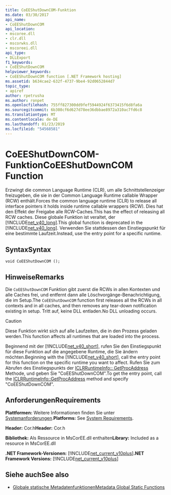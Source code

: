 ```yaml
---
title: CoEEShutDownCOM-Funktion
ms.date: 03/30/2017
api_name:
- CoEEShutDownCOM
api_location:
- mscoree.dll
- clr.dll
- mscorwks.dll
- mscoreei.dll
api_type:
- DLLExport
f1_keywords:
- CoEEShutDownCOM
helpviewer_keywords:
- CoEEShutDownCOM function [.NET Framework hosting]
ms.assetid: b634cae2-632f-4737-9be4-92d0652844d7
topic_type:
- apiref
author: rpetrusha
ms.author: ronpet
ms.openlocfilehash: 755ff827300dd9fef5944924f6373415f6d8fa6a
ms.sourcegitcommit: 6b308cf6d627d78ee36dbbae8972a310ac7fd6c8
ms.translationtype: MT
ms.contentlocale: de-DE
ms.lasthandoff: 01/23/2019
ms.locfileid: "54568581"
---
```

# <a name="coeeshutdowncom-function"></a><span data-ttu-id="a989f-102">CoEEShutDownCOM-Funktion</span><span class="sxs-lookup"><span data-stu-id="a989f-102">CoEEShutDownCOM Function</span></span>
<span data-ttu-id="a989f-103">Erzwingt die common Language Runtime (CLR), um alle Schnittstellenzeiger freizugeben, die sie in der Common Language Runtime callable Wrapper (RCW) enthält.</span><span class="sxs-lookup"><span data-stu-id="a989f-103">Forces the common language runtime (CLR) to release all interface pointers it holds inside runtime callable wrappers (RCW).</span></span> <span data-ttu-id="a989f-104">Dies hat den Effekt der Freigabe alle RCW-Caches.</span><span class="sxs-lookup"><span data-stu-id="a989f-104">This has the effect of releasing all RCW caches.</span></span> <span data-ttu-id="a989f-105">Diese globale Funktion ist veraltet, der [!INCLUDE[net_v40_long](../../../../includes/net-v40-long-md.md)].</span><span class="sxs-lookup"><span data-stu-id="a989f-105">This global function is deprecated in the [!INCLUDE[net_v40_long](../../../../includes/net-v40-long-md.md)].</span></span> <span data-ttu-id="a989f-106">Verwenden Sie stattdessen den Einstiegspunkt für eine bestimmte Laufzeit.</span><span class="sxs-lookup"><span data-stu-id="a989f-106">Instead, use the entry point for a specific runtime.</span></span>  
  
## <a name="syntax"></a><span data-ttu-id="a989f-107">Syntax</span><span class="sxs-lookup"><span data-stu-id="a989f-107">Syntax</span></span>  
  
```  
void CoEEShutDownCOM ();  
```  
  
## <a name="remarks"></a><span data-ttu-id="a989f-108">Hinweise</span><span class="sxs-lookup"><span data-stu-id="a989f-108">Remarks</span></span>  
 <span data-ttu-id="a989f-109">Die `CoEEShutDownCOM` Funktion gibt zuerst die RCWs in allen Kontexten und alle Caches frei, und entfernt dann alle Löschvorgänge-Benachrichtigung, die im Setup.</span><span class="sxs-lookup"><span data-stu-id="a989f-109">The `CoEEShutDownCOM` function first releases all the RCWs in all contexts and in all caches, and then removes any tear-down notification existing in setup.</span></span> <span data-ttu-id="a989f-110">Tritt auf, keine DLL entladen.</span><span class="sxs-lookup"><span data-stu-id="a989f-110">No DLL unloading occurs.</span></span>  
  
> [!CAUTION]
>  <span data-ttu-id="a989f-111">Diese Funktion wirkt sich auf alle Laufzeiten, die in den Prozess geladen werden.</span><span class="sxs-lookup"><span data-stu-id="a989f-111">This function affects all runtimes that are loaded into the process.</span></span>  
  
 <span data-ttu-id="a989f-112">Beginnend mit der [!INCLUDE[net_v40_short](../../../../includes/net-v40-short-md.md)], rufen Sie den Einstiegspunkt für diese Funktion auf die angegebene Runtime, die Sie ändern möchten.</span><span class="sxs-lookup"><span data-stu-id="a989f-112">Beginning with the [!INCLUDE[net_v40_short](../../../../includes/net-v40-short-md.md)], call the entry point for this function on the specific runtime you want to affect.</span></span> <span data-ttu-id="a989f-113">Rufen Sie zum Abrufen des Einstiegspunkts der [ICLRRuntimeInfo:: GetProcAddress](../../../../docs/framework/unmanaged-api/hosting/iclrruntimeinfo-getprocaddress-method.md) Methode, und geben Sie "CoEEShutDownCOM".</span><span class="sxs-lookup"><span data-stu-id="a989f-113">To get the entry point, call the [ICLRRuntimeInfo::GetProcAddress](../../../../docs/framework/unmanaged-api/hosting/iclrruntimeinfo-getprocaddress-method.md) method and specify "CoEEShutDownCOM".</span></span>  
  
## <a name="requirements"></a><span data-ttu-id="a989f-114">Anforderungen</span><span class="sxs-lookup"><span data-stu-id="a989f-114">Requirements</span></span>  
 <span data-ttu-id="a989f-115">**Plattformen:** Weitere Informationen finden Sie unter [Systemanforderungen](../../../../docs/framework/get-started/system-requirements.md).</span><span class="sxs-lookup"><span data-stu-id="a989f-115">**Platforms:** See [System Requirements](../../../../docs/framework/get-started/system-requirements.md).</span></span>  
  
 <span data-ttu-id="a989f-116">**Header:** Cor.h</span><span class="sxs-lookup"><span data-stu-id="a989f-116">**Header:** Cor.h</span></span>  
  
 <span data-ttu-id="a989f-117">**Bibliothek:** Als Ressource in MsCorEE.dll enthalten</span><span class="sxs-lookup"><span data-stu-id="a989f-117">**Library:** Included as a resource in MsCorEE.dll</span></span>  
  
 <span data-ttu-id="a989f-118">**.NET Framework-Versionen:** [!INCLUDE[net_current_v10plus](../../../../includes/net-current-v10plus-md.md)]</span><span class="sxs-lookup"><span data-stu-id="a989f-118">**.NET Framework Versions:** [!INCLUDE[net_current_v10plus](../../../../includes/net-current-v10plus-md.md)]</span></span>  
  
## <a name="see-also"></a><span data-ttu-id="a989f-119">Siehe auch</span><span class="sxs-lookup"><span data-stu-id="a989f-119">See also</span></span>
- [<span data-ttu-id="a989f-120">Globale statische Metadatenfunktionen</span><span class="sxs-lookup"><span data-stu-id="a989f-120">Metadata Global Static Functions</span></span>](../../../../docs/framework/unmanaged-api/metadata/metadata-global-static-functions.md)
